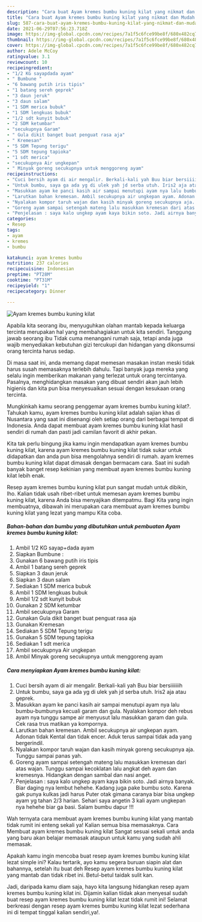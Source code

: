 ```yaml
---
description: "Cara buat Ayam kremes bumbu kuning kilat yang nikmat dan Mudah Dibuat"
title: "Cara buat Ayam kremes bumbu kuning kilat yang nikmat dan Mudah Dibuat"
slug: 587-cara-buat-ayam-kremes-bumbu-kuning-kilat-yang-nikmat-dan-mudah-dibuat
date: 2021-06-29T07:56:23.718Z
image: https://img-global.cpcdn.com/recipes/7a1f5c6fce99be8f/680x482cq70/ayam-kremes-bumbu-kuning-kilat-foto-resep-utama.jpg
thumbnail: https://img-global.cpcdn.com/recipes/7a1f5c6fce99be8f/680x482cq70/ayam-kremes-bumbu-kuning-kilat-foto-resep-utama.jpg
cover: https://img-global.cpcdn.com/recipes/7a1f5c6fce99be8f/680x482cq70/ayam-kremes-bumbu-kuning-kilat-foto-resep-utama.jpg
author: Adele McCoy
ratingvalue: 3.1
reviewcount: 10
recipeingredient:
- "1/2 KG sayapdada ayam"
- " Bumbune "
- "6 bawang putih iris tipis"
- "1 batang sereh geprek"
- "3 daun jeruk"
- "3 daun salam"
- "1 SDM merica bubuk"
- "1 SDM lengkuas bubuk"
- "1/2 sdt kunyit bubuk"
- "2 SDM ketumbar"
- "secukupnya Garam"
- " Gula dikit banget buat penguat rasa aja"
- " Kremesan"
- "5 SDM Tepung terigu"
- "5 SDM tepung tapioka"
- "1 sdt merica"
- "secukupnya Air ungkepan"
- " Minyak goreng secukupnya untuk menggoreng ayam"
recipeinstructions:
- "Cuci bersih ayam di air mengalir. Berkali-kali yah Buu biar bersiiiiiiih"
- "Untuk bumbu, saya ga ada yg di ulek yah jd serba utuh. Iris2 aja atau geprek."
- "Masukkan ayam ke panci kasih air sampai menutupi ayam nya lalu bumbu-bumbunya kecuali garam dan gula. Nyalakan kompor deh rebus ayam nya tunggu sampe air menyusut lalu masukkan garam dan gula. Cek rasa trus matikan ya kompornya."
- "Larutkan bahan kremesan. Ambil secukupnya air ungkepan ayam. Adonan tidak Kental dan tidak encer. Aduk terus sampai tidak ada yang bergerindil."
- "Nyalakan kompor taruh wajan dan kasih minyak goreng secukupnya aja. Tunggu sampai panas yah."
- "Goreng ayam sampai setengah mateng lalu masukkan kremesan dari atas wajan. Tunggu sampai kecoklatan lalu angkat deh ayam dan kremesnya. Hidangkan dengan sambal dan nasi anget."
- "Penjelasan : saya kalo ungkep ayam kaya bikin soto. Jadi airnya banyak. Biar daging nya lembut hehehe. Kadang juga pake bumbu soto. Karena gak punya kulkas jadi harus Puter otak gimana caranya biar bisa ungkep ayam yg tahan 2/3 harian. Sehari saya angetin 3 kali ayam ungkepan nya hehehe biar ga basi. Salam bumbu dapur !!!"
categories:
- Resep
tags:
- ayam
- kremes
- bumbu

katakunci: ayam kremes bumbu 
nutrition: 237 calories
recipecuisine: Indonesian
preptime: "PT28M"
cooktime: "PT31M"
recipeyield: "1"
recipecategory: Dinner

---
```



![Ayam kremes bumbu kuning kilat](https://img-global.cpcdn.com/recipes/7a1f5c6fce99be8f/680x482cq70/ayam-kremes-bumbu-kuning-kilat-foto-resep-utama.jpg)

Apabila kita seorang ibu, menyuguhkan olahan mantab kepada keluarga tercinta merupakan hal yang membahagiakan untuk kita sendiri. Tanggung jawab seorang ibu Tidak cuma menangani rumah saja, tetapi anda juga wajib menyediakan kebutuhan gizi tercukupi dan hidangan yang dikonsumsi orang tercinta harus sedap.

Di masa  saat ini, anda memang dapat memesan masakan instan meski tidak harus susah memasaknya terlebih dahulu. Tapi banyak juga mereka yang selalu ingin memberikan makanan yang terlezat untuk orang tercintanya. Pasalnya, menghidangkan masakan yang dibuat sendiri akan jauh lebih higienis dan kita pun bisa menyesuaikan sesuai dengan kesukaan orang tercinta. 



Mungkinkah kamu seorang penggemar ayam kremes bumbu kuning kilat?. Tahukah kamu, ayam kremes bumbu kuning kilat adalah sajian khas di Nusantara yang saat ini disenangi oleh setiap orang dari berbagai tempat di Indonesia. Anda dapat membuat ayam kremes bumbu kuning kilat hasil sendiri di rumah dan pasti jadi camilan favorit di akhir pekan.

Kita tak perlu bingung jika kamu ingin mendapatkan ayam kremes bumbu kuning kilat, karena ayam kremes bumbu kuning kilat tidak sukar untuk didapatkan dan anda pun bisa mengolahnya sendiri di rumah. ayam kremes bumbu kuning kilat dapat dimasak dengan bermacam cara. Saat ini sudah banyak banget resep kekinian yang membuat ayam kremes bumbu kuning kilat lebih enak.

Resep ayam kremes bumbu kuning kilat pun sangat mudah untuk dibikin, lho. Kalian tidak usah ribet-ribet untuk memesan ayam kremes bumbu kuning kilat, karena Anda bisa menyajikan ditempatmu. Bagi Kita yang ingin membuatnya, dibawah ini merupakan cara membuat ayam kremes bumbu kuning kilat yang lezat yang mampu Kita coba.

<!--inarticleads1-->

##### Bahan-bahan dan bumbu yang dibutuhkan untuk pembuatan Ayam kremes bumbu kuning kilat:

1. Ambil 1/2 KG sayap+dada ayam
1. Siapkan  Bumbune :
1. Gunakan 6 bawang putih iris tipis
1. Ambil 1 batang sereh geprek
1. Siapkan 3 daun jeruk
1. Siapkan 3 daun salam
1. Sediakan 1 SDM merica bubuk
1. Ambil 1 SDM lengkuas bubuk
1. Ambil 1/2 sdt kunyit bubuk
1. Gunakan 2 SDM ketumbar
1. Ambil secukupnya Garam
1. Gunakan  Gula dikit banget buat penguat rasa aja
1. Gunakan  Kremesan
1. Sediakan 5 SDM Tepung terigu
1. Gunakan 5 SDM tepung tapioka
1. Sediakan 1 sdt merica
1. Ambil secukupnya Air ungkepan
1. Ambil  Minyak goreng secukupnya untuk menggoreng ayam




<!--inarticleads2-->

##### Cara menyiapkan Ayam kremes bumbu kuning kilat:

1. Cuci bersih ayam di air mengalir. Berkali-kali yah Buu biar bersiiiiiiih
1. Untuk bumbu, saya ga ada yg di ulek yah jd serba utuh. Iris2 aja atau geprek.
1. Masukkan ayam ke panci kasih air sampai menutupi ayam nya lalu bumbu-bumbunya kecuali garam dan gula. Nyalakan kompor deh rebus ayam nya tunggu sampe air menyusut lalu masukkan garam dan gula. Cek rasa trus matikan ya kompornya.
1. Larutkan bahan kremesan. Ambil secukupnya air ungkepan ayam. Adonan tidak Kental dan tidak encer. Aduk terus sampai tidak ada yang bergerindil.
1. Nyalakan kompor taruh wajan dan kasih minyak goreng secukupnya aja. Tunggu sampai panas yah.
1. Goreng ayam sampai setengah mateng lalu masukkan kremesan dari atas wajan. Tunggu sampai kecoklatan lalu angkat deh ayam dan kremesnya. Hidangkan dengan sambal dan nasi anget.
1. Penjelasan : saya kalo ungkep ayam kaya bikin soto. Jadi airnya banyak. Biar daging nya lembut hehehe. Kadang juga pake bumbu soto. Karena gak punya kulkas jadi harus Puter otak gimana caranya biar bisa ungkep ayam yg tahan 2/3 harian. Sehari saya angetin 3 kali ayam ungkepan nya hehehe biar ga basi. Salam bumbu dapur !!!




Wah ternyata cara membuat ayam kremes bumbu kuning kilat yang mantab tidak rumit ini enteng sekali ya! Kalian semua bisa memasaknya. Cara Membuat ayam kremes bumbu kuning kilat Sangat sesuai sekali untuk anda yang baru akan belajar memasak ataupun untuk kamu yang sudah ahli memasak.

Apakah kamu ingin mencoba buat resep ayam kremes bumbu kuning kilat lezat simple ini? Kalau tertarik, ayo kamu segera buruan siapin alat dan bahannya, setelah itu buat deh Resep ayam kremes bumbu kuning kilat yang mantab dan tidak ribet ini. Betul-betul taidak sulit kan. 

Jadi, daripada kamu diam saja, hayo kita langsung hidangkan resep ayam kremes bumbu kuning kilat ini. Dijamin kalian tiidak akan menyesal sudah buat resep ayam kremes bumbu kuning kilat lezat tidak rumit ini! Selamat berkreasi dengan resep ayam kremes bumbu kuning kilat lezat sederhana ini di tempat tinggal kalian sendiri,ya!.

